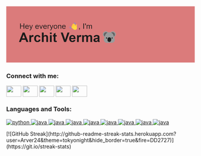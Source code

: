 ###
[![MasterHead](header.png)](github.com/Arver24)



<h3 align="left">Connect with me:</h3>
<p align="left">
<a href="https://www.linkedin.com/in/archit-verma-609022204/" target="blank"><img align="center" src="https://cdn.jsdelivr.net/npm/simple-icons@3.0.1/icons/linkedin.svg" alt="" height="30" width="40" /></a>
<a href="https://twitter.com/Arver24" target="blank"><img align="center" src="https://cdn.jsdelivr.net/npm/simple-icons@3.0.1/icons/twitter.svg" alt="" height="30" width="40" /></a>
<a href="https://www.youtube.com/channel/UCTocR0HppIQFR9fSSxL2gbA" target="blank"><img align="center" src="https://cdn.jsdelivr.net/npm/simple-icons@3.0.1/icons/youtube.svg" alt="" height="30" width="40" /></a>
<a href="https://www.instagram.com/arver24/" target="blank"><img align="center" src="https://cdn.jsdelivr.net/npm/simple-icons@3.0.1/icons/instagram.svg" alt="" height="30" width="40" /></a>
  <a href="https://youtu.be/dQw4w9WgXcQ" target="blank"><img align="center" src="https://cdn.jsdelivr.net/npm/simple-icons@3.0.1/icons/github.svg" alt="" height="30" width="40" /></a>

</p>


<h3 align="left">Languages and Tools:</h3>
<p align="left"> 
  <a href="https://www.python.org/" target="_blank"> <img src="https://cdn.jsdelivr.net/gh/devicons/devicon/icons/python/python-original.svg" alt="python" width="40" height="40"/> </a>
  <a href="https://www.java.com/en/" target="_blank"> <img src="https://cdn.jsdelivr.net/gh/devicons/devicon/icons/java/java-original.svg" alt="java" width="40" height="40"/> </a>
  <a href="https://unity.com/" target="_blank"> <img src="https://cdn.jsdelivr.net/gh/devicons/devicon/icons/unity/unity-original.svg" alt="java" width="40" height="40"/> </a>
  <a href="https://unity.com/" target="_blank"> <img src="https://cdn.jsdelivr.net/gh/devicons/devicon/icons/csharp/csharp-line.svg" alt="java" width="30" height="30"/> </a>
  <a href="https://www.cprogramming.com/" target="_blank"> <img src="https://cdn.jsdelivr.net/gh/devicons/devicon/icons/c/c-original.svg" alt="java" width="40" height="40"/> </a>
  <a href="https://www.cplusplus.com/doc/tutorial/" target="_blank"> <img src="https://cdn.jsdelivr.net/gh/devicons/devicon/icons/cplusplus/cplusplus-original.svg" alt="java" width="40" height="40"/> </a>
  <a href="https://www.blender.org/" target="_blank"> <img src="https://cdn.jsdelivr.net/gh/devicons/devicon/icons/blender/blender-original.svg" alt="java" width="40" height="40"/> </a>
  <a href="https://developer.mozilla.org/en-US/docs/Glossary/HTML5" target="_blank"> <img src="https://cdn.jsdelivr.net/gh/devicons/devicon/icons/html5/html5-original.svg" alt="java" width="40" height="40"/> </a>
  <a href="https://developer.mozilla.org/en-US/docs/Web/JavaScript" target="_blank"> <img src="https://cdn.jsdelivr.net/gh/devicons/devicon/icons/javascript/javascript-original.svg" alt="java" width="40" height="40"/> </a>
 </p>
<p>
[![GitHub Streak](http://github-readme-streak-stats.herokuapp.com?user=Arver24&theme=tokyonight&hide_border=true&fire=DD2727)](https://git.io/streak-stats)</p>
